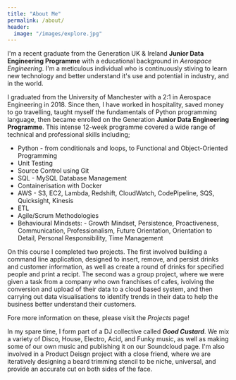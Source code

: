 ```yaml
---
title: "About Me"
permalink: /about/
header:
  image: "/images/explore.jpg"
---
```


I'm a recent graduate from the Generation UK & Ireland **Junior Data Engineering Programme** with a educational background in *Aerospace Engineering*. I'm a meticulous individual who is continuously stiving to learn new technology and better understand it's use and potential in industry, and in the world. 

I graduated from the University of Manchester with a 2:1 in Aerospace Engineering in 2018. Since then, I have worked in hospitality, saved money to go travelling, taught myself the fundamentals of Python programming language, then became enrolled on the Generation **Junior Data Engineering Programme**. This intense 12-week programme covered a wide range of technical and professional skills including;

* Python - from conditionals and loops, to Functional and Object-Oriented Programming
* Unit Testing
* Source Control using Git
* SQL - MySQL Database Management
* Containerisation with Docker
* AWS - S3, EC2, Lambda, Redshift, CloudWatch, CodePipeline, SQS, Quicksight, Kinesis  
* ETL 
* Agile/Scrum Methodologies
* Behavioural Mindsets: - Growth Mindset, Persistence, Proactiveness, Communication, Professionalism, Future Orientation, Orientation to Detail, Personal Responsibility, Time Management

On this course I completed two projects. 
The first involved building a command line application, designed to insert, remove, and persist drinks and customer information, as well as create a round of drinks for specified people and print a recipt. 
The second was a group project, where we were given a task from a company who own franchises of cafes, ivolving the conversion and upload of their data to a cloud based system, and then carrying out data visualisations to identify trends in their data to help the business better understand their customers. 

Fore more information on these, please visit the *Projects* page!

In my spare time, I form part of a DJ collective called ***Good Custard***. We mix a variety of Disco, House, Electro, Acid, and Funky music, as well as making some of our own music and publishing it on our Soundcloud page. I'm also involved in a Product Deisgn project with a close friend, where we are iteratively designing a beard trimming stencil to be niche, universal, and provide an accurate cut on both sides of the face. 







